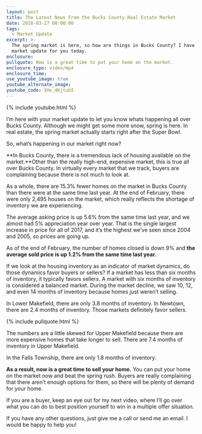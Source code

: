 ```yaml
---
layout: post
title: The Latest News From the Bucks County Real Estate Market
date: 2018-03-27 00:00:00
tags:
  - Market Update
excerpt: >-
  The spring market is here, so how are things in Bucks County? I have your
  market update for you today.
enclosure:
pullquote: Now is a great time to put your home on the market.
enclosure_type: video/mp4
enclosure_time:
use_youtube_image: true
youtube_alternate_image:
youtube_code: XHv_4KjtubI
---
```


{% include youtube.html %}

I’m here with your market update to let you know whats happening all over Bucks County. Although we might get some more snow, spring is here. In real estate, the spring market actually starts right after the Super Bowl.

So, what’s happening in our market right now?

**In Bucks County, there is a tremendous lack of housing available on the market.**Other than the really high-end, expensive market, this is true all over Bucks County. In virtually every market that we track, buyers are complaining because there is not much to look at.

As a whole, there are 15.3% fewer homes on the market in Bucks County than there were at the same time last year. At the end of February, there were only 2,495 houses on the market, which really reflects the shortage of inventory we are experiencing.

The average asking price is up 5.6% from the same time last year, and we almost had 5% appreciation year over year. That is the single largest increase in price for all of 2017, and it’s the highest we’ve seen since 2004 and 2005, so prices are going up.

As of the end of February, the number of homes closed is down 9% and **the average sold price is up 1.2% from the same time last year.**

If we look at the housing inventory as an indicator of market dynamics, do those dynamics favor buyers or sellers? If a market has less than six months of inventory, it typically favors sellers. A market with six months of inventory is considered a balanced market. During the market decline, we saw 10, 12, and even 14 months of inventory because homes just weren’t selling.

In Lower Makefield, there are only 3.8 months of inventory. In Newtown, there are 2.4 months of inventory. Those markets definitely favor sellers.

{% include pullquote.html %}

The numbers are a little skewed for Upper Makefield because there are more expensive homes that take longer to sell. There are 7.4 months of inventory in Upper Makefield.

In the Falls Township, there are only 1.8 months of inventory.

**As a result, now is a great time to sell your home.** You can put your home on the market now and beat the spring rush. Buyers are really complaining that there aren’t enough options for them, so there will be plenty of demand for your home.

If you are a buyer, keep an eye out for my next video, where I’ll go over what you can do to best position yourself to win in a multiple offer situation.

If you have any other questions, just give me a call or send me an email. I would be happy to help you!